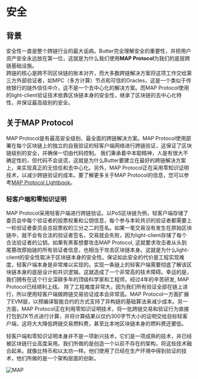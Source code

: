 # 安全
## 背景
安全性一直是整个跨链行业的最大诟病。Butter完全理解安全的重要性，并把用户资产安全永远放在第一位，这就是为什么我们使用**MAP Protocol**为我们的底层跨链基础设施。  
跨链的核心是跨不同区块链的账本对齐，而大多数跨链解决方案将这项工作交给第三方外部验证者，如MPC（多方计算）节点和可信的Oracles，这是一个类似于传统银行的链外信任中介，这不是一个去中心化的解决方案。而MAP Protocol使用的light-client验证技术依靠区块链本身的安全性，继承了区块链的去中心化特性，并保证最高级别的安全。

## 关于MAP Protocol
MAP Protocol是有最高安全级别、最全面的跨链解决方案。MAP Protocol使用部署在每个区块链上的独立的自我验证的轻客户端网络进行跨链验证，这保证了区块链级别的安全，并确保一切由代码控制。 我们秉承着中本聪精神，人是有很大不确定性的，但代码不会说谎，这就是为什么Butter要建立在最好的跨链解决方案上，来实现真正的无信任和去中心化。另外，MAP Protocol正在采用零知识证明技术，以减少跨链验证的成本。要了解更多关于MAP Protocol的信息，您可以参考[MAP Protocol Lightbook](https://files.maplabs.io/pdf/mapprotocol_whitepaper_en.pdf)。

### 轻客户端和零知识证明

MAP Protocol采用轻客户端进行跨链验证。以PoS区块链为例，轻客户端存储了委员会中每个验证者的投票权重和公钥信息，每个参与本轮共识的验证者都需要上一轮验证者委员会总投票权的三分之二的签名。如果一笔交易没有发生在原始区块链中，就不会有合法的验证者签名，交易就会失败，因为light-client存储了每个合法验证者的公钥。如果有黑客想要攻击MAP Protocol, 这就要求攻击者从头到尾篡改原始链的所有验证者信息，也相当于攻击区块链本身。这就是为什么light-client的安全性取决于区块链本身的安全性。保证如此安全的代价是工程实现难度，轻客户端本身是非常难以实现的。实现一条链上的轻客户端需要彻底了解该区块链本身的底层设计和共识逻辑。这就造成了一个非常高的技术障碍。幸运的是，我们拥有在这个行业深耕多年的顶级科学家和工程师，经过4年的辛苦研发, MAP Protocol已经顺利上线。
除了工程难度非常大，因为我们所有验证全部在链上进行，所以使用轻客户端做跨链交易验证成本会非常高。MAP Protocol一方面扩展了EVM层，以预编译智能合约的方式支持了异构链的基础算法来减少成本。另一方面，MAP Protocol正在利用零知识证明技术，将一批跨链交易和验证行为直接打包到ZK节点进行计算，并将计算结果以仅约300字节大小的证明交给目标轻客户端，这将大大降低跨链交易燃料费，甚至比本地区块链本身的燃料费还要低。

轻客户端和零知识证明本身并不是一项新兴技术，它们是一项成熟的技术，并已经被区块链行业高度采用。我们所做的是创造一个以前不存在的架构，将这些技术融合起来。就像比特币和以太坊一样。他们使用了已经在生产环境中得到验证的技术，他们所做的是一个架构层面的创新。

![MAP](/img/MAP.png "MAP")  